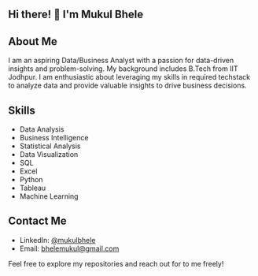 ## Hi there! 👋 I'm Mukul Bhele
## About Me
I am an aspiring Data/Business Analyst with a passion for data-driven insights and problem-solving. My background includes B.Tech from IIT Jodhpur. I am enthusiastic about leveraging my skills in required techstack to analyze data and provide valuable insights to drive business decisions.

## Skills
- Data Analysis
- Business Intelligence
- Statistical Analysis
- Data Visualization
- SQL
- Excel
- Python
- Tableau
- Machine Learning

## Contact Me
- LinkedIn: [@mukulbhele]([link](https://www.linkedin.com/in/mukulbhele/))
- Email: [bhelemukul@gmail.com](mailto:bhelemukul@gmail.com)

Feel free to explore my repositories and reach out for to me freely!

